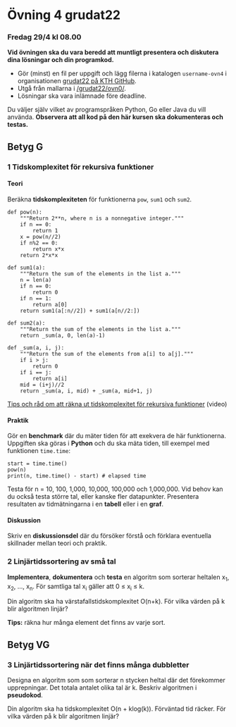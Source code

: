 # Övning 4 grudat22
### Fredag 29/4 kl 08.00

**Vid övningen ska du vara beredd att muntligt presentera och diskutera dina lösningar och din programkod.**

- Gör (minst) en fil per uppgift och lägg filerna i katalogen <code>username-ovn4</code> i organisationen [grudat22 på KTH GitHub](https://gits-15.sys.kth.se/grudat22).
- Utgå från mallarna i [/grudat22/ovn0/](https://github.com/yourbasic/grudat22/tree/master/ovn0).
- Lösningar ska vara inlämnade före deadline.

Du väljer själv vilket av programspråken Python, Go eller Java du vill använda.
**Observera att all kod på den här kursen ska dokumenteras och testas.**

## Betyg G

### 1 Tidskomplexitet för rekursiva funktioner

#### Teori

Beräkna **tidskomplexiteten** för funktionerna <code>pow</code>, <code>sum1</code> och <code>sum2</code>.

<pre><code>def pow(n):
	"""Return 2**n, where n is a nonnegative integer."""
	if n == 0:
		return 1
	x = pow(n//2)
	if n%2 == 0:
		return x*x
	return 2*x*x
</code></pre>

<pre><code>def sum1(a):
	"""Return the sum of the elements in the list a."""
	n = len(a)
	if n == 0:
		return 0
	if n == 1:
		return a[0]
	return sum1(a[:n//2]) + sum1(a[n//2:])
</code></pre>

<pre><code>def sum2(a):
	"""Return the sum of the elements in the list a."""
	return _sum(a, 0, len(a)-1)

def _sum(a, i, j):
	"""Return the sum of the elements from a[i] to a[j]."""
	if i > j:
		return 0
	if i == j:
		return a[i]
	mid = (i+j)//2
	return _sum(a, i, mid) + _sum(a, mid+1, j)
</code></pre>

[Tips och råd om att räkna ut tidskomplexitet för rekursiva funktioner](https://www.youtube.com/watch?v=sorlJiiWDRA) (video)

#### Praktik

Gör en **benchmark** där du mäter tiden för att exekvera de här funktionerna.
Uppgiften ska göras i **Python** och du ska mäta tiden, till exempel med funktionen <code>time.time</code>:

<pre><code>start = time.time()
pow(n)
print(n, time.time() - start) # elapsed time
</code></pre>

Testa för n = 10, 100, 1,000, 10,000, 100,000 och 1,000,000. Vid behov kan du också testa större tal, eller kanske fler datapunkter.
Presentera resultaten av tidmätningarna i en **tabell** eller i en **graf**.

#### Diskussion

Skriv en **diskussionsdel** där du försöker förstå och förklara eventuella skillnader mellan teori och praktik.


### 2 Linjärtidssortering av små tal

**Implementera**, **dokumentera** och **testa** en algoritm som sorterar heltalen x<sub>1</sub>, x<sub>2</sub>, ..., x<sub>n</sub>.
För samtliga tal x<sub>i</sub> gäller att 0 &le; x<sub>i</sub> &le; k.

Din algoritm ska ha värstafallstidskomplexitet O(n+k).
För vilka värden på k blir algoritmen linjär?

<b>Tips:</b> räkna hur många element det finns av varje sort.

## Betyg VG

### 3 Linjärtidssortering när det finns många dubbletter

Designa en algoritm som som sorterar n stycken heltal där det förekommer upprepningar.
Det totala antalet olika tal är k. Beskriv algoritmen i **pseudokod**.

Din algoritm ska ha tidskomplexitet O(n + klog(k)). Förväntad tid räcker.
För vilka värden på k blir algoritmen linjär?
